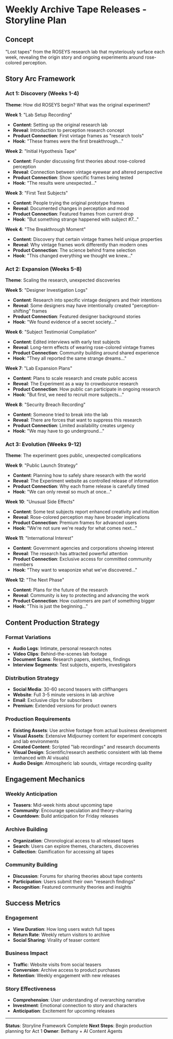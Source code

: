 # Weekly Archive Tape Releases - Storyline Plan

## Concept
"Lost tapes" from the ROSEYS research lab that mysteriously surface each week, revealing the origin story and ongoing experiments around rose-colored perception.

## Story Arc Framework

### Act 1: Discovery (Weeks 1-4)
**Theme**: How did ROSEYS begin? What was the original experiment?

**Week 1**: "Lab Setup Recording"
- **Content**: Setting up the original research lab
- **Reveal**: Introduction to perception research concept
- **Product Connection**: First vintage frames as "research tools"
- **Hook**: "These frames were the first breakthrough..."

**Week 2**: "Initial Hypothesis Tape"
- **Content**: Founder discussing first theories about rose-colored perception
- **Reveal**: Connection between vintage eyewear and altered perspective
- **Product Connection**: Show specific frames being tested
- **Hook**: "The results were unexpected..."

**Week 3**: "First Test Subjects"
- **Content**: People trying the original prototype frames
- **Reveal**: Documented changes in perception and mood
- **Product Connection**: Featured frames from current drop
- **Hook**: "But something strange happened with subject #7..."

**Week 4**: "The Breakthrough Moment"
- **Content**: Discovery that certain vintage frames held unique properties
- **Reveal**: Why vintage frames work differently than modern ones
- **Product Connection**: The science behind frame selection
- **Hook**: "This changed everything we thought we knew..."

### Act 2: Expansion (Weeks 5-8)
**Theme**: Scaling the research, unexpected discoveries

**Week 5**: "Designer Investigation Logs"
- **Content**: Research into specific vintage designers and their intentions
- **Reveal**: Some designers may have intentionally created "perception-shifting" frames
- **Product Connection**: Featured designer background stories
- **Hook**: "We found evidence of a secret society..."

**Week 6**: "Subject Testimonial Compilation"
- **Content**: Edited interviews with early test subjects
- **Reveal**: Long-term effects of wearing rose-colored vintage frames
- **Product Connection**: Community building around shared experience
- **Hook**: "They all reported the same strange dreams..."

**Week 7**: "Lab Expansion Plans"
- **Content**: Plans to scale research and create public access
- **Reveal**: The Experiment as a way to crowdsource research
- **Product Connection**: How public can participate in ongoing research
- **Hook**: "But first, we need to recruit more subjects..."

**Week 8**: "Security Breach Recording"
- **Content**: Someone tried to break into the lab
- **Reveal**: There are forces that want to suppress this research
- **Product Connection**: Limited availability creates urgency
- **Hook**: "We may have to go underground..."

### Act 3: Evolution (Weeks 9-12)
**Theme**: The experiment goes public, unexpected complications

**Week 9**: "Public Launch Strategy"
- **Content**: Planning how to safely share research with the world
- **Reveal**: The Experiment website as controlled release of information
- **Product Connection**: Why each frame release is carefully timed
- **Hook**: "We can only reveal so much at once..."

**Week 10**: "Unusual Side Effects"
- **Content**: Some test subjects report enhanced creativity and intuition
- **Reveal**: Rose-colored perception may have broader implications
- **Product Connection**: Premium frames for advanced users
- **Hook**: "We're not sure we're ready for what comes next..."

**Week 11**: "International Interest"
- **Content**: Government agencies and corporations showing interest
- **Reveal**: The research has attracted powerful attention
- **Product Connection**: Exclusive access for committed community members
- **Hook**: "They want to weaponize what we've discovered..."

**Week 12**: "The Next Phase"
- **Content**: Plans for the future of the research
- **Reveal**: Community is key to protecting and advancing the work
- **Product Connection**: How customers are part of something bigger
- **Hook**: "This is just the beginning..."

## Content Production Strategy

### Format Variations
- **Audio Logs**: Intimate, personal research notes
- **Video Clips**: Behind-the-scenes lab footage
- **Document Scans**: Research papers, sketches, findings
- **Interview Segments**: Test subjects, experts, investigators

### Distribution Strategy
- **Social Media**: 30-60 second teasers with cliffhangers
- **Website**: Full 3-5 minute versions in lab archive
- **Email**: Exclusive clips for subscribers
- **Premium**: Extended versions for product owners

### Production Requirements
- **Existing Assets**: Use archive footage from actual business development
- **Visual Assets**: Extensive Midjourney content for experiment concepts and lab environments
- **Created Content**: Scripted "lab recordings" and research documents
- **Visual Design**: Scientific/research aesthetic consistent with lab theme (enhanced with AI visuals)
- **Audio Design**: Atmospheric lab sounds, vintage recording quality

## Engagement Mechanics

### Weekly Anticipation
- **Teasers**: Mid-week hints about upcoming tape
- **Community**: Encourage speculation and theory-sharing
- **Countdown**: Build anticipation for Friday releases

### Archive Building
- **Organization**: Chronological access to all released tapes
- **Search**: Users can explore themes, characters, discoveries
- **Collection**: Gamification for accessing all tapes

### Community Building
- **Discussion**: Forums for sharing theories about tape contents
- **Participation**: Users submit their own "research findings"
- **Recognition**: Featured community theories and insights

## Success Metrics

### Engagement
- **View Duration**: How long users watch full tapes
- **Return Rate**: Weekly return visitors to archive
- **Social Sharing**: Virality of teaser content

### Business Impact
- **Traffic**: Website visits from social teasers
- **Conversion**: Archive access to product purchases
- **Retention**: Weekly engagement with new releases

### Story Effectiveness
- **Comprehension**: User understanding of overarching narrative
- **Investment**: Emotional connection to story and characters
- **Anticipation**: Excitement for upcoming releases

---
**Status**: Storyline Framework Complete
**Next Steps**: Begin production planning for Act 1
**Owner**: Bethany + AI Content Agents